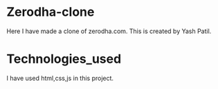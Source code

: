 # Zerodha-clone
Here I have made a clone of zerodha.com.
This is created by Yash Patil.

# Technologies_used
I have used html,css,js in this project.